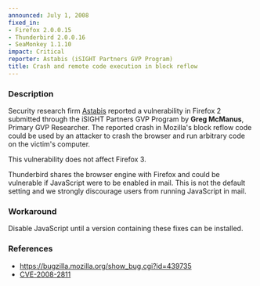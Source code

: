 ```yaml
---
announced: July 1, 2008
fixed_in:
- Firefox 2.0.0.15
- Thunderbird 2.0.0.16
- SeaMonkey 1.1.10
impact: Critical
reporter: Astabis (iSIGHT Partners GVP Program)
title: Crash and remote code execution in block reflow
---
```


<h3>Description</h3>

<p>Security research firm <a href="http://www.astabis.com">Astabis</a>
reported a vulnerability in Firefox 2 submitted through the iSIGHT Partners
GVP Program by <strong>Greg McManus</strong>, Primary GVP Researcher. The
reported crash in Mozilla's block reflow code could be used by an attacker
to crash the browser and run arbitrary code on the victim's computer.</p>

<p>This vulnerability does not affect Firefox 3.</p>

<p class="note">Thunderbird shares the browser engine with Firefox and could
be vulnerable if JavaScript were to be enabled in mail. This is not the
default setting and we strongly discourage users from running JavaScript in
mail.</p>

<h3>Workaround</h3>

<p>Disable JavaScript until a version containing these fixes can be installed.</p>

<h3>References</h3>

<ul>
  <li><a href="https://bugzilla.mozilla.org/show_bug.cgi?id=439735">https://bugzilla.mozilla.org/show_bug.cgi?id=439735</a></li>
  <li><a class="ex-ref" href="http://cve.mitre.org/cgi-bin/cvename.cgi?name=CVE-2008-2811">CVE-2008-2811</a></li>

</ul>



